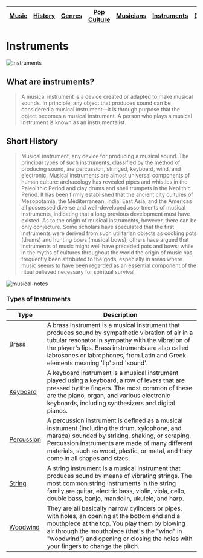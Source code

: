 | [Music](music.md) | [History](history.md) | [Genres](genres.md) | [Pop Culture](popculture.md) |  [Musicians](musicians.md) | [Instruments](instruments.md) | [Dance](dance.md) |
| --- | --- | --- | --- | --- | --- | --- |

# Instruments
![instruments](https://github.com/user-attachments/assets/c48f316b-22e2-4d21-91b8-736235aee3ea)

## What are instruments?
> A musical instrument is a device created or adapted to make musical sounds. In principle, any object that produces sound can be considered a musical instrument—it is through purpose that the object becomes a musical instrument. A person who plays a musical instrument is known as an instrumentalist.

## Short History
> Musical instrument, any device for producing a musical sound. The principal types of such instruments, classified by the method of producing sound, are percussion, stringed, keyboard, wind, and electronic. Musical instruments are almost universal components of human culture: archaeology has revealed pipes and whistles in the Paleolithic Period and clay drums and shell trumpets in the Neolithic Period. It has been firmly established that the ancient city cultures of Mesopotamia, the Mediterranean, India, East Asia, and the Americas all possessed diverse and well-developed assortments of musical instruments, indicating that a long previous development must have existed. As to the origin of musical instruments, however, there can be only conjecture. Some scholars have speculated that the first instruments were derived from such utilitarian objects as cooking pots (drums) and hunting bows (musical bows); others have argued that instruments of music might well have preceded pots and bows; while in the myths of cultures throughout the world the origin of music has frequently been attributed to the gods, especially in areas where music seems to have been regarded as an essential component of the ritual believed necessary for spiritual survival.

![musical-notes](https://github.com/user-attachments/assets/fe47815f-b4b5-4164-a266-c95ebe9705ee)

### Types of Instruments

| Type | Description |
| ---- | ----- |
| [Brass](brass.md) | A brass instrument is a musical instrument that produces sound by sympathetic vibration of air in a tubular resonator in sympathy with the vibration of the player's lips. Brass instruments are also called labrosones or labrophones, from Latin and Greek elements meaning 'lip' and 'sound'. |
| [Keyboard](keyboard.md) | A keyboard instrument is a musical instrument played using a keyboard, a row of levers that are pressed by the fingers. The most common of these are the piano, organ, and various electronic keyboards, including synthesizers and digital pianos. |
| [Percussion](percussion.md) | A percussion instrument is defined as a musical instrument (including the drum, xylophone, and maraca) sounded by striking, shaking, or scraping. Percussion instruments are made of many different materials, such as wood, plastic, or metal, and they come in all shapes and sizes. |
| [String](string.md) | A string instrument is a musical instrument that produces sound by means of vibrating strings. The most common string instruments in the string family are guitar, electric bass, violin, viola, cello, double bass, banjo, mandolin, ukulele, and harp. | 
| [Woodwind](woodwind.md) | They are all basically narrow cylinders or pipes, with holes, an opening at the bottom end and a mouthpiece at the top. You play them by blowing air through the mouthpiece (that's the "wind" in "woodwind") and opening or closing the holes with your fingers to change the pitch. |

